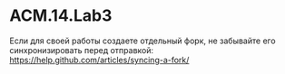 ACM.14.Lab3
===========
Если для своей работы создаете отдельный форк, не забывайте его синхронизировать перед отправкой:
https://help.github.com/articles/syncing-a-fork/
